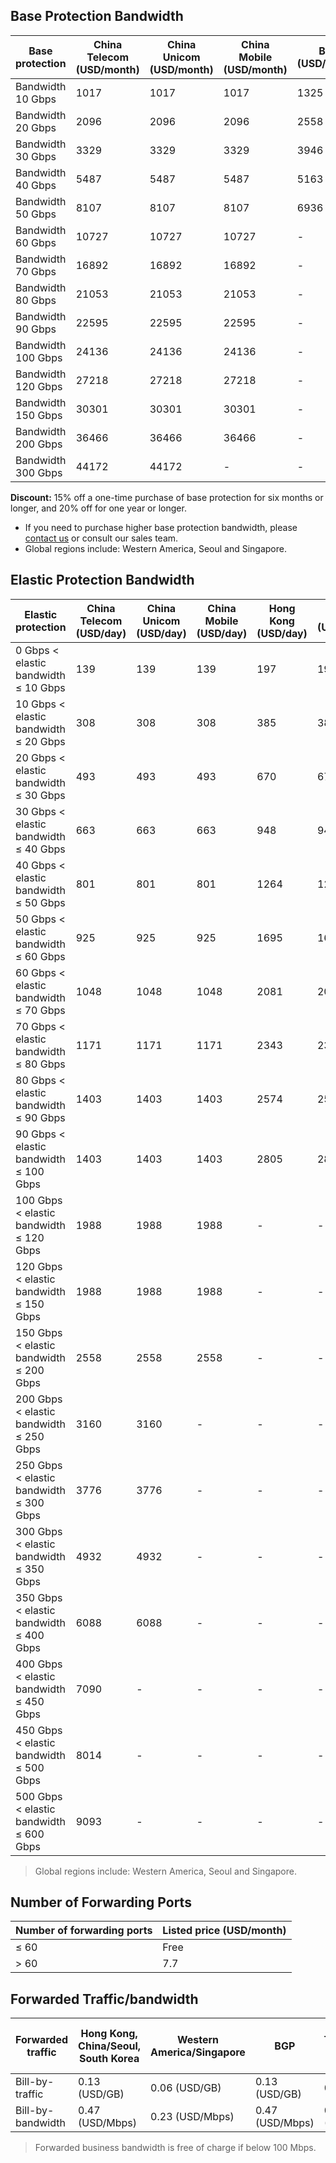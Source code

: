 ## Base Protection Bandwidth

| Base protection | China Telecom (USD/month) | China Unicom (USD/month) | China Mobile (USD/month) | BGP (USD/month) | Hong Kong, China (USD/month) | Global (USD/month) |
|---------|---------|---------|---------|---------|---------|---------|
| Bandwidth 10 Gbps | 1017 | 1017  | 1017  | 1325 | 2358  |2358 |
| Bandwidth 20 Gbps | 2096  | 2096 | 2096 | 2558  | 4161 |4161 |
| Bandwidth 30 Gbps | 3329  | 3329  | 3329 | 3946  | 6134  |6134  |
| Bandwidth 40 Gbps | 5487  | 5487  | 5487  |5163 | 7490 |7490 |
| Bandwidth 50 Gbps | 8107  | 8107  |8107  | 6936| 8631  |8631 |
| Bandwidth 60 Gbps | 10727  | 10727  | 10727  | - |-|-|
| Bandwidth 70 Gbps | 16892  | 16892 |16892 | - | -|-|
| Bandwidth 80 Gbps | 21053  | 21053  | 21053  |  - | - |- |
| Bandwidth 90 Gbps | 22595  | 22595  | 22595 |  - | - |- |
| Bandwidth 100 Gbps | 24136  | 24136  | 24136  |-| -|-|
| Bandwidth 120 Gbps | 27218  | 27218  | 27218  |  - | -|- |
| Bandwidth 150 Gbps| 30301  | 30301  | 30301  |-| - |- |
| Bandwidth 200 Gbps| 36466 | 36466  |36466  |-| -|- |
| Bandwidth 300 Gbps| 44172  | 44172  | - | -| - | - |


**Discount:** 15% off a one-time purchase of base protection for six months or longer, and 20% off for one year or longer.
>
- If you need to purchase higher base protection bandwidth, please [contact us](https://intl.cloud.tencent.com/support) or consult our sales team.
- Global regions include: Western America, Seoul and Singapore.

## Elastic Protection Bandwidth

| Elastic protection | China Telecom (USD/day) | China Unicom (USD/day) | China Mobile (USD/day) | Hong Kong (USD/day) | Global (USD/day) |
|---------|---------|---------|---------|---------|---------|
| 0 Gbps < elastic bandwidth ≤ 10 Gbps | 139  | 139  | 139 |197  | 197  | 
| 10 Gbps < elastic bandwidth ≤ 20 Gbps | 308  | 308 | 308|385 | 385 | 
| 20 Gbps < elastic bandwidth ≤ 30 Gbps | 493  | 493  | 493 | 670 | 670 | 
| 30 Gbps < elastic bandwidth ≤ 40 Gbps | 663  | 663  | 663 |948 |948 | 
| 40 Gbps < elastic bandwidth ≤ 50 Gbps | 801  | 801  | 801  |1264 | 1264 | 
| 50 Gbps < elastic bandwidth ≤ 60 Gbps | 925  | 925  | 925  |1695 | 1695 | 
| 60 Gbps < elastic bandwidth ≤ 70 Gbps | 1048  | 1048 | 1048|  2081 | 2081 | 
| 70 Gbps < elastic bandwidth ≤ 80 Gbps | 1171  | 1171  | 1171 | 2343 | 2343 | 
| 80 Gbps < elastic bandwidth ≤ 90 Gbps |1403  | 1403  | 1403| 2574 |2574 | 
| 90 Gbps < elastic bandwidth ≤ 100 Gbps | 1403  | 1403  |1403 |2805 |2805 |
| 100 Gbps < elastic bandwidth ≤ 120 Gbps | 1988  | 1988  | 1988|-  |  -| 
| 120 Gbps < elastic bandwidth ≤ 150 Gbps |1988  | 1988  | 1988 |- | - |
| 150 Gbps < elastic bandwidth ≤ 200 Gbps | 2558  | 2558  | 2558|- | - |
| 200 Gbps < elastic bandwidth ≤ 250 Gbps| 3160  | 3160| - |  - |  - | 
| 250 Gbps < elastic bandwidth ≤ 300 Gbps | 3776  | 3776 | - |  - |   - | 
| 300 Gbps < elastic bandwidth ≤ 350 Gbps | 4932  | 4932 |-|  - |  - | 
| 350 Gbps < elastic bandwidth ≤ 400 Gbps | 6088  | 6088 | -| - |  - | 
| 400 Gbps < elastic bandwidth ≤ 450 Gbps | 7090  | - | - |  - |  - | 
| 450 Gbps < elastic bandwidth ≤ 500 Gbps | 8014  | - | - | - |  - | 
| 500 Gbps < elastic bandwidth ≤ 600 Gbps | 9093  | - | - |- |  - | 
> Global regions include: Western America, Seoul and Singapore.

## Number of Forwarding Ports

| Number of forwarding ports | Listed price (USD/month) |
|---------------|------------------|
| ≤ 60 | Free |
| > 60 | 7.7 |

## Forwarded Traffic/bandwidth

| Forwarded traffic | Hong Kong, China/Seoul, South Korea | Western America/Singapore | BGP | China Telecom/China Unicom/China Mobile | 
|---------|---------|---------|---------|---------|
| Bill-by-traffic | 0.13 (USD/GB) | 0.06 (USD/GB) | 0.13 (USD/GB) | 0.06 (USD/GB) |
| Bill-by-bandwidth | 0.47 (USD/Mbps) | 0.23 (USD/Mbps) | 0.47 (USD/Mbps) |0.23 (USD/Mbps) | 
> Forwarded business bandwidth is free of charge if below 100 Mbps.
